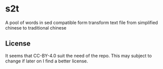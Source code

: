 # s2t
A pool of words in sed compatible form transform text file from simplified chinese to traditional chinese

## License
It seems that CC-BY-4.0 suit the need of the repo. This may subject to change if later on I find a better license.
